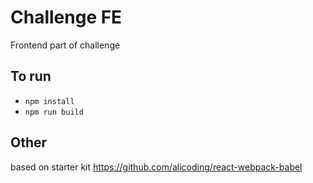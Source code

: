 # Challenge FE
Frontend part of challenge

## To run
- `npm install`
- `npm run build`

## Other
based on starter kit https://github.com/alicoding/react-webpack-babel
